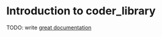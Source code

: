 # Introduction to coder_library

TODO: write [great documentation](http://jacobian.org/writing/great-documentation/what-to-write/)
